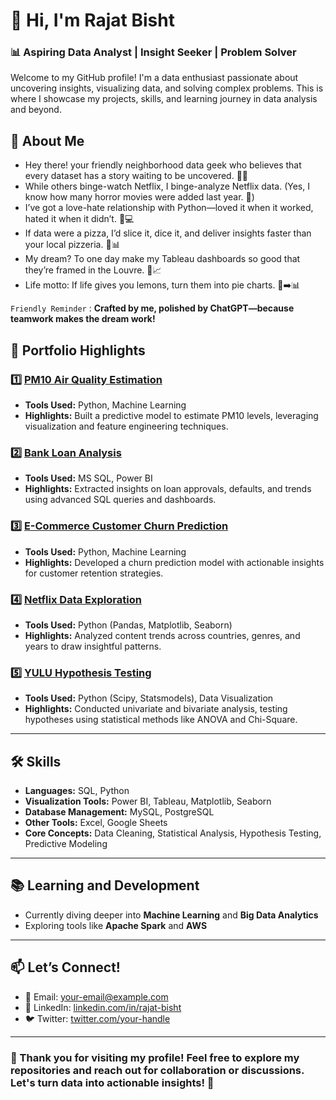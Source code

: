 # 👋 Hi, I'm Rajat Bisht  

### 📊 **Aspiring Data Analyst | Insight Seeker | Problem Solver**  

Welcome to my GitHub profile! I'm a data enthusiast passionate about uncovering insights, visualizing data, and solving complex problems. This is where I showcase my projects, skills, and learning journey in data analysis and beyond.  


## 🌟 **About Me**  

- Hey there! your friendly neighborhood data geek who believes that every dataset has a story waiting to be uncovered. 📖✨  
- While others binge-watch Netflix, I binge-analyze Netflix data. (Yes, I know how many horror movies were added last year. 🧟)  
- I’ve got a love-hate relationship with Python—loved it when it worked, hated it when it didn’t. 🐍💻  
- If data were a pizza, I’d slice it, dice it, and deliver insights faster than your local pizzeria. 🍕📊  
- My dream? To one day make my Tableau dashboards so good that they’re framed in the Louvre. 🎨📈
- Life motto: If life gives you lemons, turn them into pie charts. 🍋➡️📊

`Friendly Reminder` : **Crafted by me, polished by ChatGPT—because teamwork makes the dream work!**

## 💼 **Portfolio Highlights**  

### 1️⃣ [PM10 Air Quality Estimation](https://tinyurl.com/34pytb3a)
- **Tools Used:** Python, Machine Learning  
- **Highlights:** Built a predictive model to estimate PM10 levels, leveraging visualization and feature engineering techniques.  

### 2️⃣ [Bank Loan Analysis](https://tinyurl.com/34twydhd) 
- **Tools Used:** MS SQL, Power BI  
- **Highlights:** Extracted insights on loan approvals, defaults, and trends using advanced SQL queries and dashboards.  

### 3️⃣ [E-Commerce Customer Churn Prediction](https://tinyurl.com/ydzpxvpe)
- **Tools Used:** Python, Machine Learning  
- **Highlights:** Developed a churn prediction model with actionable insights for customer retention strategies.  

### 4️⃣ [Netflix Data Exploration](https://github.com/your-repo-link)  
- **Tools Used:** Python (Pandas, Matplotlib, Seaborn)  
- **Highlights:** Analyzed content trends across countries, genres, and years to draw insightful patterns.  

### 5️⃣ [YULU Hypothesis Testing](https://github.com/your-repo-link)  
- **Tools Used:** Python (Scipy, Statsmodels), Data Visualization  
- **Highlights:** Conducted univariate and bivariate analysis, testing hypotheses using statistical methods like ANOVA and Chi-Square.  

---

## 🛠 **Skills**  
- **Languages:** SQL, Python  
- **Visualization Tools:** Power BI, Tableau, Matplotlib, Seaborn  
- **Database Management:** MySQL, PostgreSQL  
- **Other Tools:** Excel, Google Sheets  
- **Core Concepts:** Data Cleaning, Statistical Analysis, Hypothesis Testing, Predictive Modeling  

---

## 📚 **Learning and Development**  
- Currently diving deeper into **Machine Learning** and **Big Data Analytics**  
- Exploring tools like **Apache Spark** and **AWS**  

---

## 📫 **Let’s Connect!**  
- 📧 Email: [your-email@example.com](mailto:your-email@example.com)  
- 💼 LinkedIn: [linkedin.com/in/rajat-bisht](https://linkedin.com/in/rajat-bisht)  
- 🐦 Twitter: [twitter.com/your-handle](https://twitter.com/your-handle)  

---

### 🌟 Thank you for visiting my profile! Feel free to explore my repositories and reach out for collaboration or discussions. Let's turn data into actionable insights! 🚀  

